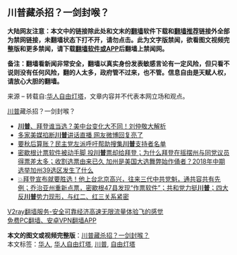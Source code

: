  <h2>川普藏杀招？一剑封喉？</h2> <p class="notice"><b>大陆网友注意：本文中的链接除此处和文末的<a href="https://github.com/bannedbook/fanqiang" >翻墙</a>软件下载和<a href="https://github.com/killgcd/justmysocks/blob/master/README.md">翻墙推荐</a>链接外全部为禁网链接，未翻墙状态下打不开，请勿点击。此为文字版禁闻，欲看图文视频完整版和更多禁闻，请下载<a href="https://github.com/bannedbook/fanqiang">翻墙软件或APP</a>后翻墙上禁闻网。</p><p>备注：翻墙看新闻非常安全，翻墙以真实身份发表敏感言论有一定风险，但只看不说则没有任何风险，翻的人太多，政府管不过来，也不管。信息自由是天赋人权，请放心大胆的翻墙。</b></p>  <div class="entry"> <p>来源 &#8211; 转载自:<a href="https://www.bannedbook.org/bnews/tag/%e5%8d%8e%e4%ba%ba/" class="st_tag internal_tag" rel="tag" title="标签 华人 下的日志">华人</a><a href="https://www.bannedbook.org/bnews/tag/%e8%87%aa%e7%94%b1%e7%81%af%e5%a1%94/" class="st_tag internal_tag" rel="tag" title="标签 自由灯塔 下的日志">自由灯塔</a>，文章内容并不代表本网立场和观点。</p> <p>                                                      				                                  <a href="https://www.bannedbook.org/bnews/tag/%e5%b7%9d%e6%99%ae/" class="st_tag internal_tag" rel="tag" title="标签 川普 下的日志">川普</a>藏杀招？一剑封喉？</p>  <ul class='op-related-articles' title='相关阅读'> <li><a href='https://www.bannedbook.org/bnews/taiwannews/20201107/1427391.html' target='_blank'><b>川普</b>、拜登谁当选？美中台变化大不同！刘仲敬大解析</a></li> <li><a href='https://www.bannedbook.org/bnews/cbnews/20201107/1427365.html' target='_blank'>多家美媒掐断<b>川普</b>讲话直播 网友微博回复亮了</a></li> <li><a href='https://www.bannedbook.org/bnews/cnnews/20201107/1427315.html' target='_blank'>要秋后算账？民主党左派呼吁帮助搜集<b>川普</b>支持者名单</a></li> <li><a href='https://www.bannedbook.org/bnews/bannedvideo/20201107/1427308.html' target='_blank'>密歇根计票软件被动手脚 投<b>川普</b>票却给拜登；为什么拜登在摇摆州与同党议员得票差太多；收割选票由来已久 加州是美国大选舞弊始作俑者？2018年中期选举加州39选区发生了什么</a></li> <li><a href='https://www.bannedbook.org/bnews/bannedvideo/20201107/1427307.html' target='_blank'>💥拜登宣布就要胜选！他上台北京高兴，往来三代中共党魁，通共容共有先例；乔治亚州重新点票，密歇根47县发现“作票软件”；共和党力挺<b>川普</b>；四大反<b>川普</b>势力现形，与红二、红三关系紧密</a></li> </ul> <p class="texttj"> <a href="https://www.bannedbook.org/forum23/topic22702.html" target="_blank">V2ray翻墙服务-安全可靠经济高速无限流量体验飞的感觉</a><br/> <a href="https://github.com/bannedbook/fanqiang/wiki/%E7%A6%81%E9%97%BB%E7%BD%91%E5%AE%89%E5%8D%93%E7%BF%BB%E5%A2%99%E6%96%B0%E9%97%BBAPP" target="_blank">免费PC翻墙、安卓VPN翻墙APP</a></p><p></p><a name='sharetosocial'></a>       <div><b>本文的图文或视频完整版</b>：<a href='https://www.bannedbook.org/bnews/taiwannews/20201107/1427389.html'>川普藏杀招？一剑封喉？</a></div>  </div><!--END ENTRY--> <div class="postfooter"> <div>本文标签：<a href="https://www.bannedbook.org/bnews/tag/%e5%8d%8e%e4%ba%ba/" rel="tag">华人</a>, <a href="https://www.bannedbook.org/bnews/tag/%e5%8d%8e%e4%ba%ba%e8%87%aa%e7%94%b1%e7%81%af%e5%a1%94/" rel="tag">华人自由灯塔</a>, <a href="https://www.bannedbook.org/bnews/tag/%e5%b7%9d%e6%99%ae/" rel="tag">川普</a>, <a href="https://www.bannedbook.org/bnews/tag/%e8%87%aa%e7%94%b1%e7%81%af%e5%a1%94/" rel="tag">自由灯塔</a></div>  </div><!--END POSTFOOTER--> 